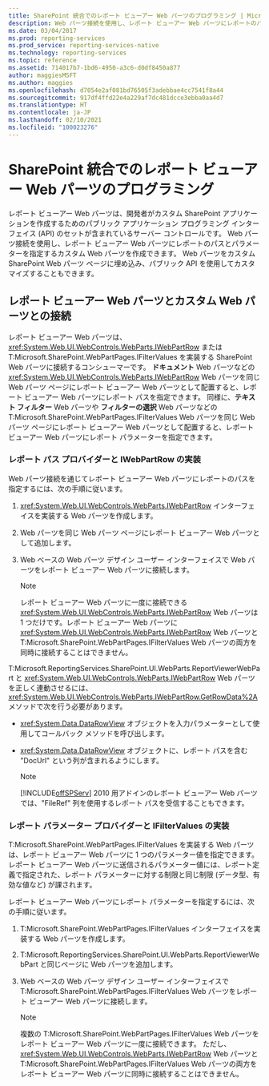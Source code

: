 ```yaml
---
title: SharePoint 統合でのレポート ビューアー Web パーツのプログラミング | Microsoft Docs
description: Web パーツ接続を使用し、レポート ビューアー Web パーツにレポートのパスとパラメーターを指定するカスタム Web パーツを作成する方法について説明します。
ms.date: 03/04/2017
ms.prod: reporting-services
ms.prod_service: reporting-services-native
ms.technology: reporting-services
ms.topic: reference
ms.assetid: 714017b7-1bd6-4950-a3c6-d0df8450a877
author: maggiesMSFT
ms.author: maggies
ms.openlocfilehash: d7054e2af081bd76505f3adebbae4cc7541f8a44
ms.sourcegitcommit: 917df4ffd22e4a229af7dc481dcce3ebba0aa4d7
ms.translationtype: HT
ms.contentlocale: ja-JP
ms.lasthandoff: 02/10/2021
ms.locfileid: "100023276"
---
```

# <a name="report-viewer-web-part-programmability-in-sharepoint-integration"></a>SharePoint 統合でのレポート ビューアー Web パーツのプログラミング
  レポート ビューアー Web パーツは、開発者がカスタム SharePoint アプリケーションを作成するためのパブリック アプリケーション プログラミング インターフェイス (API) のセットが含まれているサーバー コントロールです。 Web パーツ接続を使用し、レポート ビューアー Web パーツにレポートのパスとパラメーターを指定するカスタム Web パーツを作成できます。 Web パーツをカスタム SharePoint Web パーツ ページに埋め込み、パブリック API を使用してカスタマイズすることもできます。  
  
## <a name="connecting-to-report-viewer-web-part-with-custom-web-parts"></a>レポート ビューアー Web パーツとカスタム Web パーツとの接続  
 レポート ビューアー Web パーツは、<xref:System.Web.UI.WebControls.WebParts.IWebPartRow> または T:Microsoft.SharePoint.WebPartPages.IFilterValues を実装する SharePoint Web パーツに接続するコンシューマーです。 **ドキュメント** Web パーツなどの <xref:System.Web.UI.WebControls.WebParts.IWebPartRow> Web パーツを同じ Web パーツ ページにレポート ビューアー Web パーツとして配置すると、レポート ビューアー Web パーツにレポート パスを指定できます。 同様に、**テキスト フィルター** Web パーツや **フィルターの選択** Web パーツなどの T:Microsoft.SharePoint.WebPartPages.IFilterValues Web パーツを同じ Web パーツ ページにレポート ビューアー Web パーツとして配置すると、レポート ビューアー Web パーツにレポート パラメーターを指定できます。  
  
### <a name="implementing-a-report-path-provider-with-iwebpartrow"></a>レポート パス プロバイダーと IWebPartRow の実装  
 Web パーツ接続を通じてレポート ビューアー Web パーツにレポートのパスを指定するには、次の手順に従います。  
  
1.  <xref:System.Web.UI.WebControls.WebParts.IWebPartRow> インターフェイスを実装する Web パーツを作成します。  
  
2.  Web パーツを同じ Web パーツ ページにレポート ビューアー Web パーツとして追加します。  
  
3.  Web ベースの Web パーツ デザイン ユーザー インターフェイスで Web パーツをレポート ビューアー Web パーツに接続します。  
  
    > [!NOTE]  
    >  レポート ビューアー Web パーツに一度に接続できる <xref:System.Web.UI.WebControls.WebParts.IWebPartRow> Web パーツは 1 つだけです。レポート ビューアー Web パーツに <xref:System.Web.UI.WebControls.WebParts.IWebPartRow> Web パーツと T:Microsoft.SharePoint.WebPartPages.IFilterValues Web パーツの両方を同時に接続することはできません。  
  
 T:Microsoft.ReportingServices.SharePoint.UI.WebParts.ReportViewerWebPart と <xref:System.Web.UI.WebControls.WebParts.IWebPartRow> Web パーツを正しく連動させるには、<xref:System.Web.UI.WebControls.WebParts.IWebPartRow.GetRowData%2A> メソッドで次を行う必要があります。  
  
-   <xref:System.Data.DataRowView> オブジェクトを入力パラメーターとして使用してコールバック メソッドを呼び出します。  
  
-   <xref:System.Data.DataRowView> オブジェクトに、レポート パスを含む "DocUrl" という列が含まれるようにします。  
  
    > [!NOTE]  
    >  [!INCLUDE[offSPServ](../includes/offspserv-md.md)] 2010 用アドインのレポート ビューアー Web パーツでは、"FileRef" 列を使用するレポート パスを受信することもできます。  
  
### <a name="implementing-a-report-parameter-provider-with-ifiltervalues"></a>レポート パラメーター プロバイダーと IFilterValues の実装  
 T:Microsoft.SharePoint.WebPartPages.IFilterValues を実装する Web パーツは、レポート ビューアー Web パーツに 1 つのパラメーター値を指定できます。 レポート ビューアー Web パーツに送信されるパラメーター値には、レポート定義で指定された、レポート パラメーターに対する制限と同じ制限 (データ型、有効な値など) が課されます。  
  
 レポート ビューアー Web パーツにレポート パラメーターを指定するには、次の手順に従います。  
  
1.  T:Microsoft.SharePoint.WebPartPages.IFilterValues インターフェイスを実装する Web パーツを作成します。  
  
2.  T:Microsoft.ReportingServices.SharePoint.UI.WebParts.ReportViewerWebPart と同じページに Web パーツを追加します。  
  
3.  Web ベースの Web パーツ デザイン ユーザー インターフェイスで T:Microsoft.SharePoint.WebPartPages.IFilterValues Web パーツをレポート ビューアー Web パーツに接続します。  
  
    > [!NOTE]  
    >  複数の T:Microsoft.SharePoint.WebPartPages.IFilterValues Web パーツをレポート ビューアー Web パーツに一度に接続できます。 ただし、<xref:System.Web.UI.WebControls.WebParts.IWebPartRow> Web パーツと T:Microsoft.SharePoint.WebPartPages.IFilterValues Web パーツの両方をレポート ビューアー Web パーツに同時に接続することはできません。  
  
  
